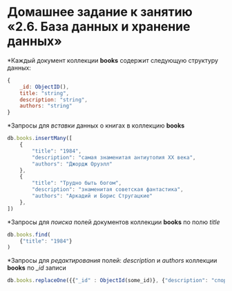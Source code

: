 # Домашнее задание к занятию «2.6. База данных и хранение данных»

*Каждый документ коллекции **books** содержит следующую структуру данных: 
```javascript
{
    _id: ObjectID(),
    title: "string",
    description: "string",
    authors: "string"
}
``` 
*Запросы для *вставки* данных о книгах в коллекцию **books**
```javascript
db.books.insertMany([
    {
        "title": "1984",
        "description": "самая знаменитая антиутопия ХХ века",
        "authors": "Джордж Оруэлл"
    },
    {
        "title": "Трудно быть богом",
        "description": "знаменитая советская фантастика",
        "authors": "Аркадий и Борис Стругацкие"
    },
])
``` 

*Запросы для *поиска* полей документов коллекции **books** по полю *title*
```javascript
db.books.find(
    {"title": "1984"}
)
```

*Запросы для *редактирования* полей: *description* и *authors* коллекции **books** по *_id* записи

```javascript
db.books.replaceOne({{"_id" : ObjectId(some_id)}, {"description": "спорное произведение", "authors": "неизвестен"})
```